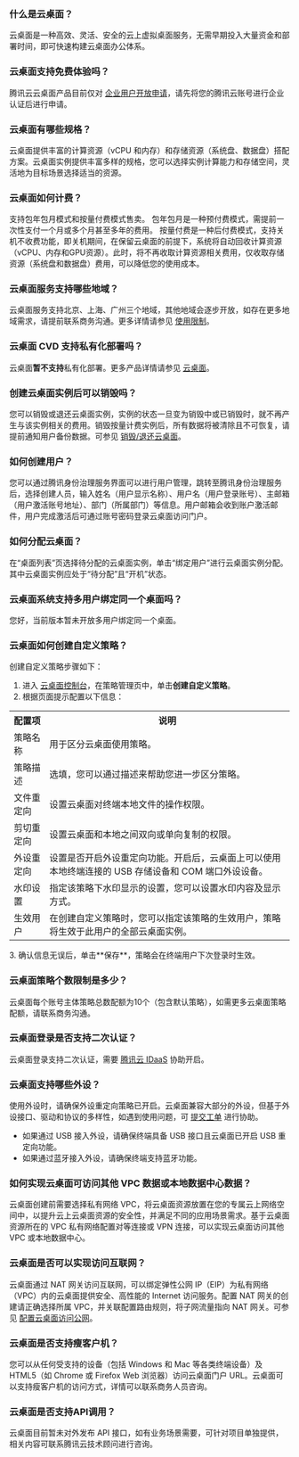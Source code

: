 [](id:q1)
### 什么是云桌面？
云桌面是一种高效、灵活、安全的云上虚拟桌面服务，无需早期投入大量资金和部署时间，即可快速构建云桌面办公体系。

[](id:q2)
### 云桌面支持免费体验吗？
腾讯云云桌面产品目前仅对 [企业用户开放申请](https://console.cloud.tencent.com/cvd)，请先将您的腾讯云账号进行企业认证后进行申请。

[](id:q3)
### 云桌面有哪些规格？
云桌面提供丰富的计算资源（vCPU 和内存）和存储资源（系统盘、数据盘）搭配方案。云桌面实例提供丰富多样的规格，您可以选择实例计算能力和存储空间，灵活地为目标场景选择适当的资源。

[](id:q4)
### 云桌面如何计费？
支持包年包月模式和按量付费模式售卖。
包年包月是一种预付费模式，需提前一次性支付一个月或多个月甚至多年的费用。
按量付费是一种后付费模式，支持关机不收费功能，即关机期间，在保留云桌面的前提下，系统将自动回收计算资源（vCPU、内存和GPU资源）。此时，将不再收取计算资源相关费用，仅收取存储资源（系统盘和数据盘）费用，可以降低您的使用成本。

[](id:q5)
### 云桌面服务支持哪些地域？
云桌面服务支持北京、上海、广州三个地域，其他地域会逐步开放，如存在更多地域需求，请提前联系商务沟通。更多详情请参见 [使用限制](https://cloud.tencent.com/document/product/1291/54226)。

[](id:q6)
### 云桌面 CVD 支持私有化部署吗？
云桌面**暂不支持**私有化部署。更多产品详情请参见 [云桌面](https://cloud.tencent.com/document/product/1291)。

[](id:q7)
### 创建云桌面实例后可以销毁吗？
您可以销毁或退还云桌面实例，实例的状态一旦变为销毁中或已销毁时，就不再产生与该实例相关的费用。销毁按量计费实例后，所有数据将被清除且不可恢复，请提前通知用户备份数据。可参见 [销毁/退还云桌面](https://cloud.tencent.com/document/product/1291/54222)。

[](id:q8)
### 如何创建用户？
您可以通过腾讯身份治理服务界面可以进行用户管理，跳转至腾讯身份治理服务后，选择创建人员，输入姓名（用户显示名称）、用户名（用户登录账号）、主邮箱（用户激活账号地址）、部门（所属部门）等信息。用户邮箱会收到账户激活邮件，用户完成激活后可通过账号密码登录云桌面访问门户。

[](id:q9)
### 如何分配云桌面？
在“桌面列表”页选择待分配的云桌面实例，单击“绑定用户”进行云桌面实例分配。其中云桌面实例应处于“待分配”且“开机”状态。

[](id:q10)
### 云桌面系统支持多用户绑定同一个桌面吗？
您好，当前版本暂未开放多用户绑定同一个桌面。

[](id:q11)
### 云桌面如何创建自定义策略？
创建自定义策略步骤如下：
1. 进入 [云桌面控制台](https://console.cloud.tencent.com/cvd)，在策略管理页中，单击**创建自定义策略**。
2. 根据页面提示配置以下信息：
<table>
   <tr>
      <th width="0%" >配置项</td>
      <th width="0%" >说明</td>
   </tr>
   <tr>
      <td>策略名称</td>
      <td>用于区分云桌面使用策略。</td>
   </tr>
   <tr>
      <td>策略描述</td>
      <td>选填，您可以通过描述来帮助您进一步区分策略。</td>
   </tr>
   <tr>
      <td>文件重定向</td>
      <td>设置云桌面对终端本地文件的操作权限。</td>
   </tr>
   <tr>
      <td>剪切重定向</td>
      <td>设置云桌面和本地之间双向或单向复制的权限。</td>
   </tr>
   <tr>
      <td>外设重定向</td>
      <td>设置是否开启外设重定向功能。开启后，云桌面上可以使用本地终端连接的 USB 存储设备和 COM 端口外设设备。</td>
   </tr>
   <tr>
      <td>水印设置</td>
      <td>指定该策略下水印显示的设置，您可以设置水印内容及显示方式。</td>
   </tr>
   <tr>
      <td>生效用户</td>
      <td>在创建自定义策略时，您可以指定该策略的生效用户，策略将生效于此用户的全部云桌面实例。</td>
   </tr>
</table>
3. 确认信息无误后，单击**保存**，策略会在终端用户下次登录时生效。


[](id:q12)
### 云桌面策略个数限制是多少？
云桌面每个账号主体策略总数配额为10个（包含默认策略），如需更多云桌面策略配额，请联系商务沟通。

[](id:q13)
### 云桌面登录是否支持二次认证？
云桌面登录支持二次认证，需要 [腾讯云 IDaaS](https://cloud.tencent.com/document/product/1254) 协助开启。

[](id:q14)
### 云桌面支持哪些外设？
使用外设时，请确保外设重定向策略已开启。云桌面兼容大部分的外设，但基于外设接口、驱动和协议的多样性，如遇到使用问题，可 [提交工单](https://console.cloud.tencent.com/workorder/category) 进行协助。
- 如果通过 USB 接入外设，请确保终端具备 USB 接口且云桌面已开启 USB 重定向功能。
- 如果通过蓝牙接入外设，请确保终端支持蓝牙功能。

[](id:q15)
### 如何实现云桌面可访问其他 VPC 数据或本地数据中心数据？
云桌面创建前需要选择私有网络 VPC，将云桌面资源放置在您的专属云上网络空间中，以提升云上云桌面资源的安全性，并满足不同的应用场景需求。基于云桌面资源所在的 VPC 私有网络配置对等连接或 VPN 连接，可以实现云桌面访问其他 VPC 或本地数据中心。

[](id:q16)
### 云桌面是否可以实现访问互联网？
云桌面通过 NAT 网关访问互联网，可以绑定弹性公网 IP（EIP）为私有网络（VPC）内的云桌面提供安全、高性能的 Internet 访问服务。配置 NAT 网关的创建请正确选择所属 VPC，并关联配置路由规则，将子网流量指向 NAT 网关。可参见 [配置云桌面访问公网](https://cloud.tencent.com/document/product/1291/76432)。

[](id:q17)
### 云桌面是否支持瘦客户机？
您可以从任何受支持的设备（包括 Windows 和 Mac 等各类终端设备）及 HTML5（如 Chrome 或 Firefox Web 浏览器）访问云桌面门户 URL。云桌面可以支持瘦客户机的访问方式，详情可以联系商务人员咨询。

[](id:q18)
### 云桌面是否支持API调用？
云桌面目前暂未对外发布 API 接口，如有业务场景需要，可针对项目单独提供，相关内容可联系腾讯云技术顾问进行咨询。

